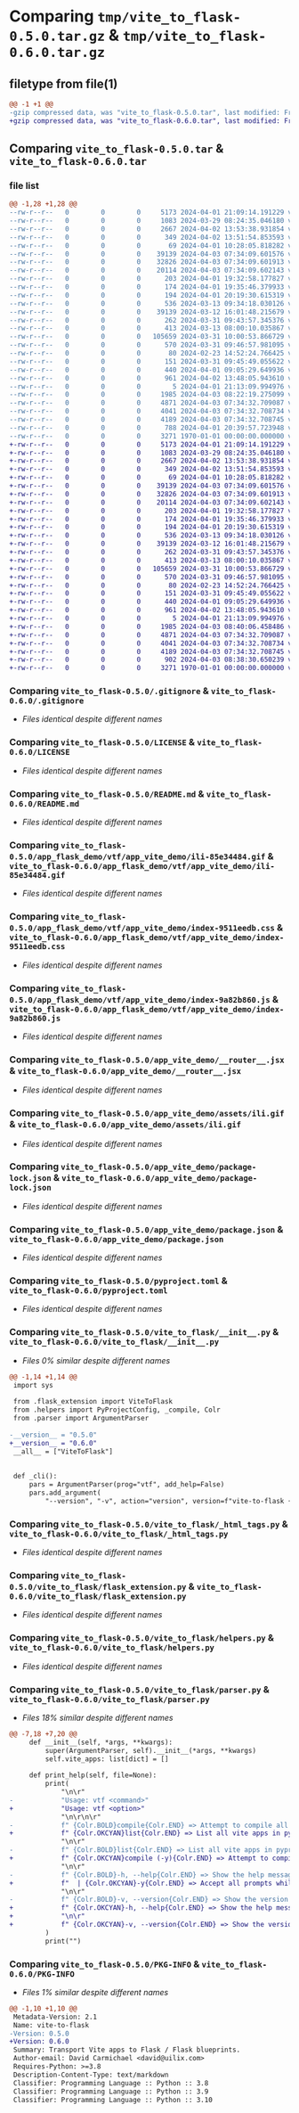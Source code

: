 # Comparing `tmp/vite_to_flask-0.5.0.tar.gz` & `tmp/vite_to_flask-0.6.0.tar.gz`

## filetype from file(1)

```diff
@@ -1 +1 @@
-gzip compressed data, was "vite_to_flask-0.5.0.tar", last modified: Fri Jan  1 00:00:00 2016, max compression
+gzip compressed data, was "vite_to_flask-0.6.0.tar", last modified: Fri Jan  1 00:00:00 2016, max compression
```

## Comparing `vite_to_flask-0.5.0.tar` & `vite_to_flask-0.6.0.tar`

### file list

```diff
@@ -1,28 +1,28 @@
--rw-r--r--   0        0        0     5173 2024-04-01 21:09:14.191229 vite_to_flask-0.5.0/.gitignore
--rw-r--r--   0        0        0     1083 2024-03-29 08:24:35.046180 vite_to_flask-0.5.0/LICENSE
--rw-r--r--   0        0        0     2667 2024-04-02 13:53:38.931854 vite_to_flask-0.5.0/README.md
--rw-r--r--   0        0        0      349 2024-04-02 13:51:54.853593 vite_to_flask-0.5.0/app_flask_demo/__init__.py
--rw-r--r--   0        0        0       69 2024-04-01 10:28:05.818282 vite_to_flask-0.5.0/app_flask_demo/extensions/__init__.py
--rw-r--r--   0        0        0    39139 2024-04-03 07:34:09.601576 vite_to_flask-0.5.0/app_flask_demo/vtf/app_vite_demo/ili-85e34484.gif
--rw-r--r--   0        0        0    32826 2024-04-03 07:34:09.601913 vite_to_flask-0.5.0/app_flask_demo/vtf/app_vite_demo/index-9511eedb.css
--rw-r--r--   0        0        0    20114 2024-04-03 07:34:09.602143 vite_to_flask-0.5.0/app_flask_demo/vtf/app_vite_demo/index-9a82b860.js
--rw-r--r--   0        0        0      203 2024-04-01 19:32:58.177827 vite_to_flask-0.5.0/app_flask_demo/www/__init__.py
--rw-r--r--   0        0        0      174 2024-04-01 19:35:46.379933 vite_to_flask-0.5.0/app_flask_demo/www/templates/www/index.html
--rw-r--r--   0        0        0      194 2024-04-01 20:19:30.615319 vite_to_flask-0.5.0/app_vite_demo/Index.jsx
--rw-r--r--   0        0        0      536 2024-03-13 09:34:18.030126 vite_to_flask-0.5.0/app_vite_demo/__router__.jsx
--rw-r--r--   0        0        0    39139 2024-03-12 16:01:48.215679 vite_to_flask-0.5.0/app_vite_demo/assets/ili.gif
--rw-r--r--   0        0        0      262 2024-03-31 09:43:57.345376 vite_to_flask-0.5.0/app_vite_demo/index.css
--rw-r--r--   0        0        0      413 2024-03-13 08:00:10.035867 vite_to_flask-0.5.0/app_vite_demo/index.html
--rw-r--r--   0        0        0   105659 2024-03-31 10:00:53.866729 vite_to_flask-0.5.0/app_vite_demo/package-lock.json
--rw-r--r--   0        0        0      570 2024-03-31 09:46:57.981095 vite_to_flask-0.5.0/app_vite_demo/package.json
--rw-r--r--   0        0        0       80 2024-02-23 14:52:24.766425 vite_to_flask-0.5.0/app_vite_demo/postcss.config.js
--rw-r--r--   0        0        0      151 2024-03-31 09:45:49.055622 vite_to_flask-0.5.0/app_vite_demo/tailwind.config.js
--rw-r--r--   0        0        0      440 2024-04-01 09:05:29.649936 vite_to_flask-0.5.0/app_vite_demo/vite.config.js
--rw-r--r--   0        0        0      961 2024-04-02 13:48:05.943610 vite_to_flask-0.5.0/pyproject.toml
--rw-r--r--   0        0        0        5 2024-04-01 21:13:09.994976 vite_to_flask-0.5.0/requirements/needed.txt
--rw-r--r--   0        0        0     1985 2024-04-03 08:22:19.275099 vite_to_flask-0.5.0/vite_to_flask/__init__.py
--rw-r--r--   0        0        0     4871 2024-04-03 07:34:32.709087 vite_to_flask-0.5.0/vite_to_flask/_html_tags.py
--rw-r--r--   0        0        0     4041 2024-04-03 07:34:32.708734 vite_to_flask-0.5.0/vite_to_flask/flask_extension.py
--rw-r--r--   0        0        0     4189 2024-04-03 07:34:32.708745 vite_to_flask-0.5.0/vite_to_flask/helpers.py
--rw-r--r--   0        0        0      788 2024-04-01 20:39:57.723948 vite_to_flask-0.5.0/vite_to_flask/parser.py
--rw-r--r--   0        0        0     3271 1970-01-01 00:00:00.000000 vite_to_flask-0.5.0/PKG-INFO
+-rw-r--r--   0        0        0     5173 2024-04-01 21:09:14.191229 vite_to_flask-0.6.0/.gitignore
+-rw-r--r--   0        0        0     1083 2024-03-29 08:24:35.046180 vite_to_flask-0.6.0/LICENSE
+-rw-r--r--   0        0        0     2667 2024-04-02 13:53:38.931854 vite_to_flask-0.6.0/README.md
+-rw-r--r--   0        0        0      349 2024-04-02 13:51:54.853593 vite_to_flask-0.6.0/app_flask_demo/__init__.py
+-rw-r--r--   0        0        0       69 2024-04-01 10:28:05.818282 vite_to_flask-0.6.0/app_flask_demo/extensions/__init__.py
+-rw-r--r--   0        0        0    39139 2024-04-03 07:34:09.601576 vite_to_flask-0.6.0/app_flask_demo/vtf/app_vite_demo/ili-85e34484.gif
+-rw-r--r--   0        0        0    32826 2024-04-03 07:34:09.601913 vite_to_flask-0.6.0/app_flask_demo/vtf/app_vite_demo/index-9511eedb.css
+-rw-r--r--   0        0        0    20114 2024-04-03 07:34:09.602143 vite_to_flask-0.6.0/app_flask_demo/vtf/app_vite_demo/index-9a82b860.js
+-rw-r--r--   0        0        0      203 2024-04-01 19:32:58.177827 vite_to_flask-0.6.0/app_flask_demo/www/__init__.py
+-rw-r--r--   0        0        0      174 2024-04-01 19:35:46.379933 vite_to_flask-0.6.0/app_flask_demo/www/templates/www/index.html
+-rw-r--r--   0        0        0      194 2024-04-01 20:19:30.615319 vite_to_flask-0.6.0/app_vite_demo/Index.jsx
+-rw-r--r--   0        0        0      536 2024-03-13 09:34:18.030126 vite_to_flask-0.6.0/app_vite_demo/__router__.jsx
+-rw-r--r--   0        0        0    39139 2024-03-12 16:01:48.215679 vite_to_flask-0.6.0/app_vite_demo/assets/ili.gif
+-rw-r--r--   0        0        0      262 2024-03-31 09:43:57.345376 vite_to_flask-0.6.0/app_vite_demo/index.css
+-rw-r--r--   0        0        0      413 2024-03-13 08:00:10.035867 vite_to_flask-0.6.0/app_vite_demo/index.html
+-rw-r--r--   0        0        0   105659 2024-03-31 10:00:53.866729 vite_to_flask-0.6.0/app_vite_demo/package-lock.json
+-rw-r--r--   0        0        0      570 2024-03-31 09:46:57.981095 vite_to_flask-0.6.0/app_vite_demo/package.json
+-rw-r--r--   0        0        0       80 2024-02-23 14:52:24.766425 vite_to_flask-0.6.0/app_vite_demo/postcss.config.js
+-rw-r--r--   0        0        0      151 2024-03-31 09:45:49.055622 vite_to_flask-0.6.0/app_vite_demo/tailwind.config.js
+-rw-r--r--   0        0        0      440 2024-04-01 09:05:29.649936 vite_to_flask-0.6.0/app_vite_demo/vite.config.js
+-rw-r--r--   0        0        0      961 2024-04-02 13:48:05.943610 vite_to_flask-0.6.0/pyproject.toml
+-rw-r--r--   0        0        0        5 2024-04-01 21:13:09.994976 vite_to_flask-0.6.0/requirements/needed.txt
+-rw-r--r--   0        0        0     1985 2024-04-03 08:40:06.458486 vite_to_flask-0.6.0/vite_to_flask/__init__.py
+-rw-r--r--   0        0        0     4871 2024-04-03 07:34:32.709087 vite_to_flask-0.6.0/vite_to_flask/_html_tags.py
+-rw-r--r--   0        0        0     4041 2024-04-03 07:34:32.708734 vite_to_flask-0.6.0/vite_to_flask/flask_extension.py
+-rw-r--r--   0        0        0     4189 2024-04-03 07:34:32.708745 vite_to_flask-0.6.0/vite_to_flask/helpers.py
+-rw-r--r--   0        0        0      902 2024-04-03 08:38:30.650239 vite_to_flask-0.6.0/vite_to_flask/parser.py
+-rw-r--r--   0        0        0     3271 1970-01-01 00:00:00.000000 vite_to_flask-0.6.0/PKG-INFO
```

### Comparing `vite_to_flask-0.5.0/.gitignore` & `vite_to_flask-0.6.0/.gitignore`

 * *Files identical despite different names*

### Comparing `vite_to_flask-0.5.0/LICENSE` & `vite_to_flask-0.6.0/LICENSE`

 * *Files identical despite different names*

### Comparing `vite_to_flask-0.5.0/README.md` & `vite_to_flask-0.6.0/README.md`

 * *Files identical despite different names*

### Comparing `vite_to_flask-0.5.0/app_flask_demo/vtf/app_vite_demo/ili-85e34484.gif` & `vite_to_flask-0.6.0/app_flask_demo/vtf/app_vite_demo/ili-85e34484.gif`

 * *Files identical despite different names*

### Comparing `vite_to_flask-0.5.0/app_flask_demo/vtf/app_vite_demo/index-9511eedb.css` & `vite_to_flask-0.6.0/app_flask_demo/vtf/app_vite_demo/index-9511eedb.css`

 * *Files identical despite different names*

### Comparing `vite_to_flask-0.5.0/app_flask_demo/vtf/app_vite_demo/index-9a82b860.js` & `vite_to_flask-0.6.0/app_flask_demo/vtf/app_vite_demo/index-9a82b860.js`

 * *Files identical despite different names*

### Comparing `vite_to_flask-0.5.0/app_vite_demo/__router__.jsx` & `vite_to_flask-0.6.0/app_vite_demo/__router__.jsx`

 * *Files identical despite different names*

### Comparing `vite_to_flask-0.5.0/app_vite_demo/assets/ili.gif` & `vite_to_flask-0.6.0/app_vite_demo/assets/ili.gif`

 * *Files identical despite different names*

### Comparing `vite_to_flask-0.5.0/app_vite_demo/package-lock.json` & `vite_to_flask-0.6.0/app_vite_demo/package-lock.json`

 * *Files identical despite different names*

### Comparing `vite_to_flask-0.5.0/app_vite_demo/package.json` & `vite_to_flask-0.6.0/app_vite_demo/package.json`

 * *Files identical despite different names*

### Comparing `vite_to_flask-0.5.0/pyproject.toml` & `vite_to_flask-0.6.0/pyproject.toml`

 * *Files identical despite different names*

### Comparing `vite_to_flask-0.5.0/vite_to_flask/__init__.py` & `vite_to_flask-0.6.0/vite_to_flask/__init__.py`

 * *Files 0% similar despite different names*

```diff
@@ -1,14 +1,14 @@
 import sys
 
 from .flask_extension import ViteToFlask
 from .helpers import PyProjectConfig, _compile, Colr
 from .parser import ArgumentParser
 
-__version__ = "0.5.0"
+__version__ = "0.6.0"
 __all__ = ["ViteToFlask"]
 
 
 def _cli():
     pars = ArgumentParser(prog="vtf", add_help=False)
     pars.add_argument(
         "--version", "-v", action="version", version=f"vite-to-flask {__version__}"
```

### Comparing `vite_to_flask-0.5.0/vite_to_flask/_html_tags.py` & `vite_to_flask-0.6.0/vite_to_flask/_html_tags.py`

 * *Files identical despite different names*

### Comparing `vite_to_flask-0.5.0/vite_to_flask/flask_extension.py` & `vite_to_flask-0.6.0/vite_to_flask/flask_extension.py`

 * *Files identical despite different names*

### Comparing `vite_to_flask-0.5.0/vite_to_flask/helpers.py` & `vite_to_flask-0.6.0/vite_to_flask/helpers.py`

 * *Files identical despite different names*

### Comparing `vite_to_flask-0.5.0/vite_to_flask/parser.py` & `vite_to_flask-0.6.0/vite_to_flask/parser.py`

 * *Files 18% similar despite different names*

```diff
@@ -7,18 +7,20 @@
     def __init__(self, *args, **kwargs):
         super(ArgumentParser, self).__init__(*args, **kwargs)
         self.vite_apps: list[dict] = []
 
     def print_help(self, file=None):
         print(
             "\n\r"
-            "Usage: vtf <command>"
+            "Usage: vtf <option>"
             "\n\r\n\r"
-            f" {Colr.BOLD}compile{Colr.END} => Attempt to compile all vite apps"
+            f" {Colr.OKCYAN}list{Colr.END} => List all vite apps in pyproject.toml"
             "\n\r"
-            f" {Colr.BOLD}list{Colr.END} => List all vite apps in pyproject.toml"
+            f" {Colr.OKCYAN}compile (-y){Colr.END} => Attempt to compile all vite apps"
             "\n\r"
-            f" {Colr.BOLD}-h, --help{Colr.END} => Show the help message and exit"
+            f"  | {Colr.OKCYAN}-y{Colr.END} => Accept all prompts while compiling"
             "\n\r"
-            f" {Colr.BOLD}-v, --version{Colr.END} => Show the version and exit"
+            f" {Colr.OKCYAN}-h, --help{Colr.END} => Show the help message and exit"
+            "\n\r"
+            f" {Colr.OKCYAN}-v, --version{Colr.END} => Show the version and exit"
         )
         print("")
```

### Comparing `vite_to_flask-0.5.0/PKG-INFO` & `vite_to_flask-0.6.0/PKG-INFO`

 * *Files 1% similar despite different names*

```diff
@@ -1,10 +1,10 @@
 Metadata-Version: 2.1
 Name: vite-to-flask
-Version: 0.5.0
+Version: 0.6.0
 Summary: Transport Vite apps to Flask / Flask blueprints.
 Author-email: David Carmichael <david@uilix.com>
 Requires-Python: >=3.8
 Description-Content-Type: text/markdown
 Classifier: Programming Language :: Python :: 3.8
 Classifier: Programming Language :: Python :: 3.9
 Classifier: Programming Language :: Python :: 3.10
```

